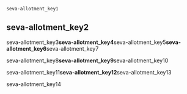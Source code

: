 ```ngMeta
seva-allotment_key1
```
## seva-allotment_key2
seva-allotment_key3**seva-allotment_key4**seva-allotment_key5**seva-allotment_key6**seva-allotment_key7

seva-allotment_key8**seva-allotment_key9**seva-allotment_key10

seva-allotment_key11**seva-allotment_key12**seva-allotment_key13

seva-allotment_key14